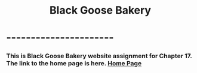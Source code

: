# <center>Black Goose Bakery</center>
# ----------------------
### This is Black Goose Bakery website assignment for Chapter 17. The link to the home page is here. [Home Page](https://soares-gonzalez49037.github.io/bakery/blackgoose/index.html)